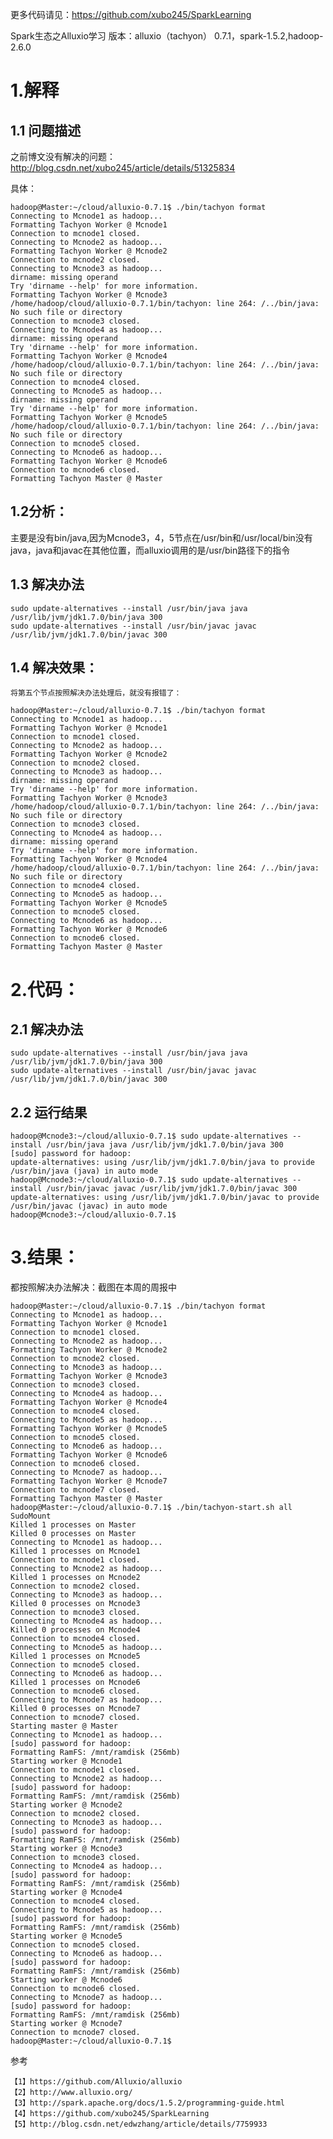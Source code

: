 
更多代码请见：https://github.com/xubo245/SparkLearning

Spark生态之Alluxio学习 版本：alluxio（tachyon） 0.7.1，spark-1.5.2,hadoop-2.6.0

# 1.解释 #
## 1.1 问题描述 ##

之前博文没有解决的问题：http://blog.csdn.net/xubo245/article/details/51325834

具体：

	hadoop@Master:~/cloud/alluxio-0.7.1$ ./bin/tachyon format
	Connecting to Mcnode1 as hadoop...
	Formatting Tachyon Worker @ Mcnode1
	Connection to mcnode1 closed.
	Connecting to Mcnode2 as hadoop...
	Formatting Tachyon Worker @ Mcnode2
	Connection to mcnode2 closed.
	Connecting to Mcnode3 as hadoop...
	dirname: missing operand
	Try 'dirname --help' for more information.
	Formatting Tachyon Worker @ Mcnode3
	/home/hadoop/cloud/alluxio-0.7.1/bin/tachyon: line 264: /../bin/java: No such file or directory
	Connection to mcnode3 closed.
	Connecting to Mcnode4 as hadoop...
	dirname: missing operand
	Try 'dirname --help' for more information.
	Formatting Tachyon Worker @ Mcnode4
	/home/hadoop/cloud/alluxio-0.7.1/bin/tachyon: line 264: /../bin/java: No such file or directory
	Connection to mcnode4 closed.
	Connecting to Mcnode5 as hadoop...
	dirname: missing operand
	Try 'dirname --help' for more information.
	Formatting Tachyon Worker @ Mcnode5
	/home/hadoop/cloud/alluxio-0.7.1/bin/tachyon: line 264: /../bin/java: No such file or directory
	Connection to mcnode5 closed.
	Connecting to Mcnode6 as hadoop...
	Formatting Tachyon Worker @ Mcnode6
	Connection to mcnode6 closed.
	Formatting Tachyon Master @ Master
## 1.2分析： ##

  主要是没有bin/java,因为Mcnode3，4，5节点在/usr/bin和/usr/local/bin没有java，java和javac在其他位置，而alluxio调用的是/usr/bin路径下的指令

## 1.3 解决办法 ##

	sudo update-alternatives --install /usr/bin/java java /usr/lib/jvm/jdk1.7.0/bin/java 300
	sudo update-alternatives --install /usr/bin/javac javac /usr/lib/jvm/jdk1.7.0/bin/javac 300

## 1.4 解决效果： ##
    将第五个节点按照解决办法处理后，就没有报错了：

	hadoop@Master:~/cloud/alluxio-0.7.1$ ./bin/tachyon format
	Connecting to Mcnode1 as hadoop...
	Formatting Tachyon Worker @ Mcnode1
	Connection to mcnode1 closed.
	Connecting to Mcnode2 as hadoop...
	Formatting Tachyon Worker @ Mcnode2
	Connection to mcnode2 closed.
	Connecting to Mcnode3 as hadoop...
	dirname: missing operand
	Try 'dirname --help' for more information.
	Formatting Tachyon Worker @ Mcnode3
	/home/hadoop/cloud/alluxio-0.7.1/bin/tachyon: line 264: /../bin/java: No such file or directory
	Connection to mcnode3 closed.
	Connecting to Mcnode4 as hadoop...
	dirname: missing operand
	Try 'dirname --help' for more information.
	Formatting Tachyon Worker @ Mcnode4
	/home/hadoop/cloud/alluxio-0.7.1/bin/tachyon: line 264: /../bin/java: No such file or directory
	Connection to mcnode4 closed.
	Connecting to Mcnode5 as hadoop...
	Formatting Tachyon Worker @ Mcnode5
	Connection to mcnode5 closed.
	Connecting to Mcnode6 as hadoop...
	Formatting Tachyon Worker @ Mcnode6
	Connection to mcnode6 closed.
	Formatting Tachyon Master @ Master



# 2.代码： #

## 2.1 解决办法 ##

	sudo update-alternatives --install /usr/bin/java java /usr/lib/jvm/jdk1.7.0/bin/java 300
	sudo update-alternatives --install /usr/bin/javac javac /usr/lib/jvm/jdk1.7.0/bin/javac 300

## 2.2 运行结果 ##

	hadoop@Mcnode3:~/cloud/alluxio-0.7.1$ sudo update-alternatives --install /usr/bin/java java /usr/lib/jvm/jdk1.7.0/bin/java 300
	[sudo] password for hadoop: 
	update-alternatives: using /usr/lib/jvm/jdk1.7.0/bin/java to provide /usr/bin/java (java) in auto mode
	hadoop@Mcnode3:~/cloud/alluxio-0.7.1$ sudo update-alternatives --install /usr/bin/javac javac /usr/lib/jvm/jdk1.7.0/bin/javac 300
	update-alternatives: using /usr/lib/jvm/jdk1.7.0/bin/javac to provide /usr/bin/javac (javac) in auto mode
	hadoop@Mcnode3:~/cloud/alluxio-0.7.1$ 

# 3.结果： #

都按照解决办法解决：截图在本周的周报中
	
	hadoop@Master:~/cloud/alluxio-0.7.1$ ./bin/tachyon format
	Connecting to Mcnode1 as hadoop...
	Formatting Tachyon Worker @ Mcnode1
	Connection to mcnode1 closed.
	Connecting to Mcnode2 as hadoop...
	Formatting Tachyon Worker @ Mcnode2
	Connection to mcnode2 closed.
	Connecting to Mcnode3 as hadoop...
	Formatting Tachyon Worker @ Mcnode3
	Connection to mcnode3 closed.
	Connecting to Mcnode4 as hadoop...
	Formatting Tachyon Worker @ Mcnode4
	Connection to mcnode4 closed.
	Connecting to Mcnode5 as hadoop...
	Formatting Tachyon Worker @ Mcnode5
	Connection to mcnode5 closed.
	Connecting to Mcnode6 as hadoop...
	Formatting Tachyon Worker @ Mcnode6
	Connection to mcnode6 closed.
	Connecting to Mcnode7 as hadoop...
	Formatting Tachyon Worker @ Mcnode7
	Connection to mcnode7 closed.
	Formatting Tachyon Master @ Master
	hadoop@Master:~/cloud/alluxio-0.7.1$ ./bin/tachyon-start.sh all SudoMount
	Killed 1 processes on Master
	Killed 0 processes on Master
	Connecting to Mcnode1 as hadoop...
	Killed 1 processes on Mcnode1
	Connection to mcnode1 closed.
	Connecting to Mcnode2 as hadoop...
	Killed 1 processes on Mcnode2
	Connection to mcnode2 closed.
	Connecting to Mcnode3 as hadoop...
	Killed 0 processes on Mcnode3
	Connection to mcnode3 closed.
	Connecting to Mcnode4 as hadoop...
	Killed 0 processes on Mcnode4
	Connection to mcnode4 closed.
	Connecting to Mcnode5 as hadoop...
	Killed 1 processes on Mcnode5
	Connection to mcnode5 closed.
	Connecting to Mcnode6 as hadoop...
	Killed 1 processes on Mcnode6
	Connection to mcnode6 closed.
	Connecting to Mcnode7 as hadoop...
	Killed 0 processes on Mcnode7
	Connection to mcnode7 closed.
	Starting master @ Master
	Connecting to Mcnode1 as hadoop...
	[sudo] password for hadoop: 
	Formatting RamFS: /mnt/ramdisk (256mb)
	Starting worker @ Mcnode1
	Connection to mcnode1 closed.
	Connecting to Mcnode2 as hadoop...
	[sudo] password for hadoop: 
	Formatting RamFS: /mnt/ramdisk (256mb)
	Starting worker @ Mcnode2
	Connection to mcnode2 closed.
	Connecting to Mcnode3 as hadoop...
	[sudo] password for hadoop: 
	Formatting RamFS: /mnt/ramdisk (256mb)
	Starting worker @ Mcnode3
	Connection to mcnode3 closed.
	Connecting to Mcnode4 as hadoop...
	[sudo] password for hadoop: 
	Formatting RamFS: /mnt/ramdisk (256mb)
	Starting worker @ Mcnode4
	Connection to mcnode4 closed.
	Connecting to Mcnode5 as hadoop...
	[sudo] password for hadoop: 
	Formatting RamFS: /mnt/ramdisk (256mb)
	Starting worker @ Mcnode5
	Connection to mcnode5 closed.
	Connecting to Mcnode6 as hadoop...
	[sudo] password for hadoop: 
	Formatting RamFS: /mnt/ramdisk (256mb)
	Starting worker @ Mcnode6
	Connection to mcnode6 closed.
	Connecting to Mcnode7 as hadoop...
	[sudo] password for hadoop: 
	Formatting RamFS: /mnt/ramdisk (256mb)
	Starting worker @ Mcnode7
	Connection to mcnode7 closed.
	hadoop@Master:~/cloud/alluxio-0.7.1$ 


参考

	【1】https://github.com/Alluxio/alluxio
	【2】http://www.alluxio.org/
	【3】http://spark.apache.org/docs/1.5.2/programming-guide.html
	【4】https://github.com/xubo245/SparkLearning
	【5】http://blog.csdn.net/edwzhang/article/details/7759933
